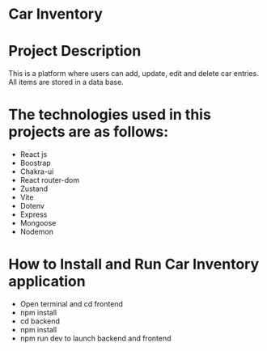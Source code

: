 # Car Inventory
# Project Description
This is a platform where users can add, update, edit and delete car entries. All items are stored in a data base.

# The technologies used in this projects are as follows:
* React js
* Boostrap
* Chakra-ui
* React router-dom
* Zustand
* Vite
* Dotenv
* Express
* Mongoose
* Nodemon

# **How to Install and Run Car Inventory application**
* Open terminal and cd frontend
* npm install
* cd backend
* npm install
* npm run dev to launch backend and frontend
